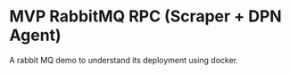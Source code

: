 # MVP RabbitMQ RPC (Scraper + DPN Agent)

A rabbit MQ demo to understand its deployment using docker.